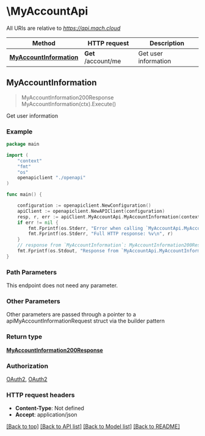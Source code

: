 # \MyAccountApi

All URIs are relative to *https://api.mach.cloud*

Method | HTTP request | Description
------------- | ------------- | -------------
[**MyAccountInformation**](MyAccountApi.md#MyAccountInformation) | **Get** /account/me | Get user information



## MyAccountInformation

> MyAccountInformation200Response MyAccountInformation(ctx).Execute()

Get user information



### Example

```go
package main

import (
    "context"
    "fmt"
    "os"
    openapiclient "./openapi"
)

func main() {

    configuration := openapiclient.NewConfiguration()
    apiClient := openapiclient.NewAPIClient(configuration)
    resp, r, err := apiClient.MyAccountApi.MyAccountInformation(context.Background()).Execute()
    if err != nil {
        fmt.Fprintf(os.Stderr, "Error when calling `MyAccountApi.MyAccountInformation``: %v\n", err)
        fmt.Fprintf(os.Stderr, "Full HTTP response: %v\n", r)
    }
    // response from `MyAccountInformation`: MyAccountInformation200Response
    fmt.Fprintf(os.Stdout, "Response from `MyAccountApi.MyAccountInformation`: %v\n", resp)
}
```

### Path Parameters

This endpoint does not need any parameter.

### Other Parameters

Other parameters are passed through a pointer to a apiMyAccountInformationRequest struct via the builder pattern


### Return type

[**MyAccountInformation200Response**](MyAccountInformation200Response.md)

### Authorization

[OAuth2](../README.md#OAuth2), [OAuth2](../README.md#OAuth2)

### HTTP request headers

- **Content-Type**: Not defined
- **Accept**: application/json

[[Back to top]](#) [[Back to API list]](../README.md#documentation-for-api-endpoints)
[[Back to Model list]](../README.md#documentation-for-models)
[[Back to README]](../README.md)

